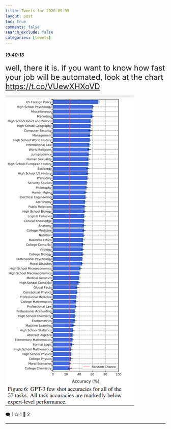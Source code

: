 ```yaml
---
title: Tweets for 2020-09-09
layout: post
toc: true
comments: false
search_exclude: false
categories: [tweets]
---
```



#### <a href = "https://twitter.com/deepfates/status/1303870863247159297">*19:40:13*</a>

<font size="5">well, there it is. if you want to know how fast your job will be automated, look at the chart  https://t.co/VUewXHXoVD</font>

![image from twitter](/images/EhhHoubUcAEgPmK.png)


🗨️ 1 ♺ 1 🤍  2   

---
    
            

